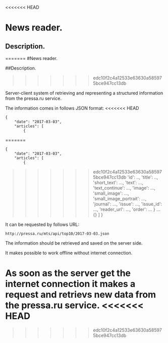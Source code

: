 <<<<<<< HEAD
# News reader.

## Description.
=======
#News reader.

##Description.
>>>>>>> edc10f2c4a12533e63630a585975bce947cc13db

Server-client system of retrieving and representing a structured information from the pressa.ru service.

The information comes in follows JSON format:
<<<<<<< HEAD


    {
        "date": "2017-03-03",
        "articles": [
            {
=======
  

    {
        "date": "2017-03-03", 
        "articles": [
            { 
>>>>>>> edc10f2c4a12533e63630a585975bce947cc13db
                'id': ..,
                'title': ..,
                'short_text': ...,
                'text': ...,
                'text_continue': ...,
                'image': ...,
                'small_image': ...,
                'small_image_portrait': ...,
                'journal': ...,
                'issue': ...,
                'issue_id': ...,
                'reader_url': ...,
                'order': ...
            } ... {}
        ]
    }

It can be requested by follows URL:

    http://pressa.ru/mts/api/top10/2017-03-03.json

The information should be retrieved and saved on the server side.

It makes possible to work offline without internet connection.

As soon as the server get the internet connection it makes a request and retrievs new data from the pressa.ru service.
<<<<<<< HEAD
=======


 
>>>>>>> edc10f2c4a12533e63630a585975bce947cc13db
